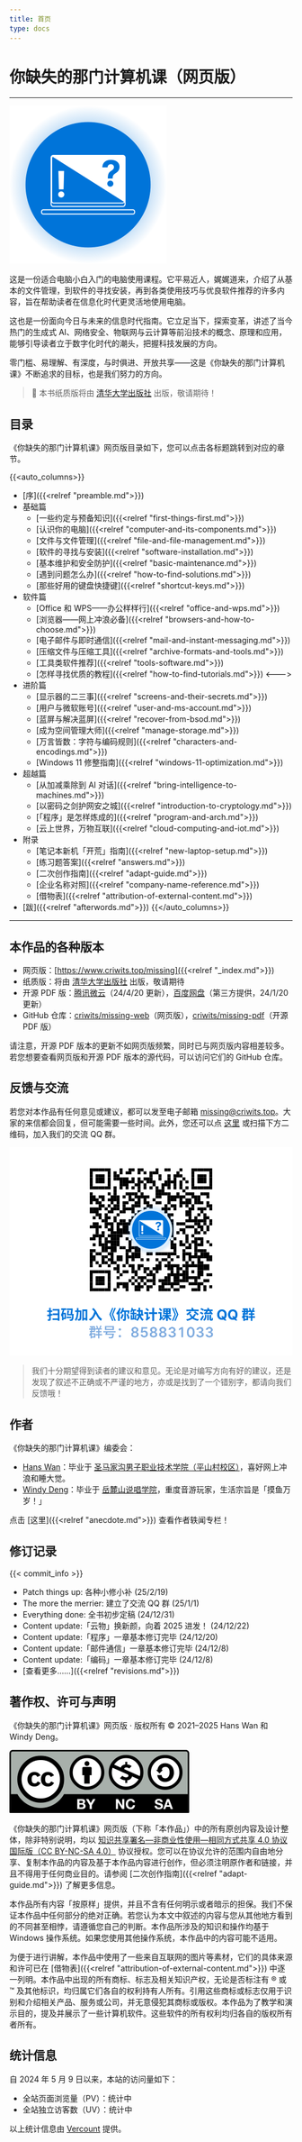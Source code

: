 ```yaml
---
title: 首页
type: docs
---
```


# 你缺失的那门计算机课（网页版）

---

![《你缺失的那门计算机课》Logo](misc/missing_logo.svg#floatright)

这是一份适合电脑小白入门的电脑使用课程。它平易近人，娓娓道来，介绍了从基本的文件管理，到软件的寻找安装，再到各类使用技巧与优良软件推荐的许多内容，旨在帮助读者在信息化时代更灵活地使用电脑。

这也是一份面向今日与未来的信息时代指南。它立足当下，探索变革，讲述了当今热门的生成式 AI、网络安全、物联网与云计算等前沿技术的概念、原理和应用，能够引导读者立于数字化时代的潮头，把握科技发展的方向。

零门槛、易理解、有深度，与时俱进、开放共享——这是《你缺失的那门计算机课》不断追求的目标，也是我们努力的方向。

> 🎉 本书纸质版将由 [清华大学出版社](https://www.tup.com.cn/) 出版，敬请期待！

## 目录

《你缺失的那门计算机课》网页版目录如下，您可以点击各标题跳转到对应的章节。

{{<auto_columns>}}
- [序]({{<relref "preamble.md">}})
- 基础篇
  - [一些约定与预备知识]({{<relref "first-things-first.md">}})
  - [认识你的电脑]({{<relref "computer-and-its-components.md">}})
  - [文件与文件管理]({{<relref "file-and-file-management.md">}})
  - [软件的寻找与安装]({{<relref "software-installation.md">}})
  - [基本维护和安全防护]({{<relref "basic-maintenance.md">}})
  - [遇到问题怎么办]({{<relref "how-to-find-solutions.md">}})
  - [那些好用的键盘快捷键]({{<relref "shortcut-keys.md">}})
- 软件篇
  - [Office 和 WPS——办公样样行]({{<relref "office-and-wps.md">}})
  - [浏览器——网上冲浪必备]({{<relref "browsers-and-how-to-choose.md">}})
  - [电子邮件与即时通信]({{<relref "mail-and-instant-messaging.md">}})
  - [压缩文件与压缩工具]({{<relref "archive-formats-and-tools.md">}})
  - [工具类软件推荐]({{<relref "tools-software.md">}})
  - [怎样寻找优质的教程]({{<relref "how-to-find-tutorials.md">}})
<--->
- 进阶篇
  - [显示器的二三事]({{<relref "screens-and-their-secrets.md">}})
  - [用户与微软账号]({{<relref "user-and-ms-account.md">}})
  - [蓝屏与解决蓝屏]({{<relref "recover-from-bsod.md">}})
  - [成为空间管理大师]({{<relref "manage-storage.md">}})
  - [万言皆数：字符与编码规则]({{<relref "characters-and-encodings.md">}})
  - [Windows 11 修整指南]({{<relref "windows-11-optimization.md">}})
- 超越篇
  - [从加减乘除到 AI 对话]({{<relref "bring-intelligence-to-machines.md">}})
  - [以密码之剑护网安之城]({{<relref "introduction-to-cryptology.md">}})
  - [「程序」是怎样炼成的]({{<relref "program-and-arch.md">}})
  - [云上世界，万物互联]({{<relref "cloud-computing-and-iot.md">}})
- 附录
  - [笔记本新机「开荒」指南]({{<relref "new-laptop-setup.md">}})
  - [练习题答案]({{<relref "answers.md">}})
  - [二次创作指南]({{<relref "adapt-guide.md">}})
  - [企业名称对照]({{<relref "company-name-reference.md">}})
  - [借物表]({{<relref "attribution-of-external-content.md">}})
- [跋]({{<relref "afterwords.md">}})
{{</auto_columns>}}

---

## 本作品的各种版本

- 网页版：[https://www.criwits.top/missing]({{<relref "_index.md">}})
- 纸质版：将由 [清华大学出版社](https://www.tup.com.cn/) 出版，敬请期待
- 开源 PDF 版：[腾讯微云](https://share.weiyun.com/CSJSKtl2)（24/4/20 更新），[百度网盘](https://pan.baidu.com/s/1Ud2v8wupC_10L6Rz4QoHYw?pwd=YSQD)（第三方提供，24/1/20 更新）
- GitHub 仓库：[criwits/missing-web](https://github.com/criwits/missing-web/)（网页版），[criwits/missing-pdf](https://github.com/criwits/missing-pdf/)（开源 PDF 版）

请注意，开源 PDF 版本的更新不如网页版频繁，同时已与网页版内容相差较多。若您想要查看网页版和开源 PDF 版本的源代码，可以访问它们的 GitHub 仓库。

## 反馈与交流

若您对本作品有任何意见或建议，都可以发至电子邮箱 [missing@criwits.top](mailto:missing@criwits.top)。大家的来信都会回复，但可能需要一些时间。此外，您还可以点 [这里](https://qm.qq.com/cgi-bin/qm/qr?k=0Osd1tkNAzUEs6Hz3DG8-8Td-8XDDoUR&jump_from=webapi&authKey=hSDdlTT41FQCWKcjNfjyVc6jq+lMFviLyammCQiD0qCZ2tEP7OLLmj9tQAVhyaG8) 或扫描下方二维码，加入我们的交流 QQ 群。

![QQ 群二维码](misc/QQ_group.svg#center)

> 我们十分期望得到读者的建议和意见。无论是对编写方向有好的建议，还是发现了叙述不正确或不严谨的地方，亦或是找到了一个错别字，都请向我们反馈哦！
>

## 作者

《你缺失的那门计算机课》编委会：

- [Hans Wan](https://criwits.top/about)：毕业于 [圣马家沟男子职业技术学院（平山村校区）](https://www.hitsz.edu.cn/)，喜好网上冲浪和睡大觉。
- [Windy Deng](https://github.com/Wenti-D)：毕业于 [岳麓山说唱学院](https://www.hnu.edu.cn/)，重度音游玩家，生活宗旨是「摸鱼万岁！」

点击 [这里]({{<relref "anecdote.md">}}) 查看作者轶闻专栏！

## 修订记录

{{< commit_info >}}

- Patch things up: 各种小修小补 (25/2/19)
- The more the merrier: 建立了交流 QQ 群 (25/1/1)
- Everything done: 全书初步定稿 (24/12/31)
- Content update:「云物」换新颜，向着 2025 进发！ (24/12/22)
- Content update:「程序」一章基本修订完毕 (24/12/20)
- Content update:「邮件通信」一章基本修订完毕 (24/12/8)
- Content update:「编码」一章基本修订完毕 (24/12/8)
- [查看更多……]({{<relref "revisions.md">}})

## 著作权、许可与声明

《你缺失的那门计算机课》网页版 · 版权所有 © 2021–2025 Hans Wan 和 Windy Deng。

![CC BY-NC-SA](misc/CC_sign.svg#floatright)

《你缺失的那门计算机课》网页版（下称「本作品」）中的所有原创内容及设计整体，除非特别说明，均以 [知识共享署名—非商业性使用—相同方式共享 4.0 协议国际版（CC BY-NC-SA 4.0）](https://creativecommons.org/licenses/by-nc-sa/4.0/deed.zh) 协议授权。您可以在协议允许的范围内自由地分享、复制本作品的内容及基于本作品内容进行创作，但必须注明原作者和链接，并且不得用于任何商业目的。请参阅 [二次创作指南]({{<relref "adapt-guide.md">}}) 了解更多信息。

本作品所有内容「按原样」提供，并且不含有任何明示或者暗示的担保。我们不保证本作品中任何部分的绝对正确。若您认为本文中叙述的内容与您从其他地方看到的不同甚至相悖，请遵循您自己的判断。本作品所涉及的知识和操作均基于 Windows 操作系统。如果您使用其他操作系统，本作品中的内容可能不适用。

为便于进行讲解，本作品中使用了一些来自互联网的图片等素材，它们的具体来源和许可已在 [借物表]({{<relref "attribution-of-external-content.md">}}) 中逐一列明。本作品中出现的所有商标、标志及相关知识产权，无论是否标注有 ® 或 ™ 及其他标识，均归属它们各自的权利持有人所有。引用这些商标或标志仅用于识别和介绍相关产品、服务或公司，并无意侵犯其商标或版权。本作品为了教学和演示目的，提及并展示了一些计算机软件。这些软件的所有权利均归各自的版权所有者所有。

## 统计信息

自 2024 年 5 月 9 日以来，本站的访问量如下：

- 全站页面浏览量（PV）：<span id="busuanzi_value_site_pv">统计中</span>
- 全站独立访客数（UV）：<span id="busuanzi_value_site_uv">统计中</span>

以上统计信息由 [Vercount](https://cn.vercount.one/) 提供。
